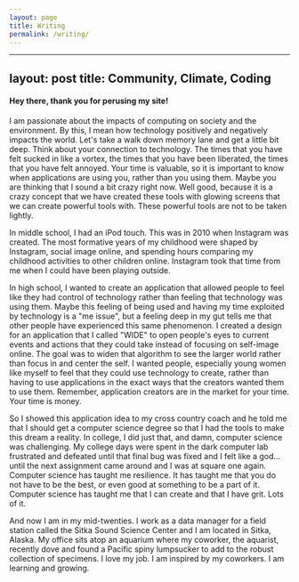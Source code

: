 ```yaml
---
layout: page
title: Writing
permalink: /writing/
---
```

---
layout: post
title:  Community, Climate, Coding
---
#### Hey there, thank you for perusing my site!

I am passionate about the impacts of computing on society and the environment. By this, I mean how technology positively and negatively impacts the world. Let's take a walk down memory lane and get a little bit deep. Think about your connection to technology. The times that you have felt sucked in like a vortex, the times that you have been liberated, the times that you have felt annoyed. Your time is valuable, so it is important to know when applications are using you, rather than you using them. Maybe you are thinking that I sound a bit crazy right now. Well good, because it is a crazy concept that we have created these tools with glowing screens that we can create powerful tools with. These powerful tools are not to be taken lightly. 

In middle school, I had an iPod touch. This was in 2010 when Instagram was created. The most formative years of my childhood were shaped by Instagram, social image online, and spending hours comparing my childhood activities to other children online. Instagram took that time from me when I could have been playing outside.

In high school, I wanted to create an application that allowed people to feel like they had control of technology rather than feeling that technology was using them. Maybe this feeling of being used and having my time exploited by technology is a "me issue", but a feeling deep in my gut tells me that other people have experienced this same phenomenon. I created a design for an application that I called "WIDE" to open people's eyes to current events and actions that they could take instead of focusing on self-image online. The goal was to widen that algorithm to see the larger world rather than focus in and center the self. I wanted people, especially young women like myself to feel that they could use technology to create, rather than having to use applications in the exact ways that the creators wanted them to use them. Remember, application creators are in the market for your time. Your time is money.

So I showed this application idea to my cross country coach and he told me that I should get a computer science degree so that I had the tools to make this dream a reality. In college, I did just that, and damn, computer science was challenging. My college days were spent in the dark computer lab frustrated and defeated until that final bug was fixed and I felt like a god…until the next assignment came around and I was at square one again. Computer science has taught me resilience. It has taught me that you do not have to be the best, or even good at something to be a part of it. Computer science has taught me that I can create and that I have grit. Lots of it. 

And now I am in my mid-twenties. I work as a data manager for a field station called the Sitka Sound Science Center and I am located in Sitka, Alaska. My office sits atop an aquarium where my coworker, the aquarist, recently dove and found a Pacific spiny lumpsucker to add to the robust collection of specimens. I love my job. I am inspired by my coworkers. I am learning and growing. 

